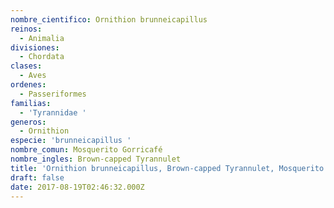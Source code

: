 ```yaml
---
nombre_cientifico: Ornithion brunneicapillus
reinos:
  - Animalia
divisiones:
  - Chordata
clases:
  - Aves
ordenes:
  - Passeriformes
familias:
  - 'Tyrannidae '
generos:
  - Ornithion
especie: 'brunneicapillus '
nombre_comun: Mosquerito Gorricafé
nombre_ingles: Brown-capped Tyrannulet
title: 'Ornithion brunneicapillus, Brown-capped Tyrannulet, Mosquerito Gorricafé'
draft: false
date: 2017-08-19T02:46:32.000Z
---
```


